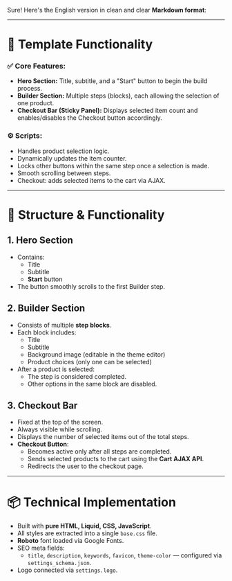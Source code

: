 Sure! Here's the English version in clean and clear **Markdown format**:

---

# 🎯 Template Functionality

### ✅ Core Features:

- **Hero Section:** Title, subtitle, and a "Start" button to begin the build process.
- **Builder Section:** Multiple steps (blocks), each allowing the selection of one product.
- **Checkout Bar (Sticky Panel):** Displays selected item count and enables/disables the Checkout button accordingly.

### ⚙️ Scripts:

- Handles product selection logic.
- Dynamically updates the item counter.
- Locks other buttons within the same step once a selection is made.
- Smooth scrolling between steps.
- Checkout: adds selected items to the cart via AJAX.

---

# 🔧 Structure & Functionality

## 1. Hero Section

- Contains:
  - Title
  - Subtitle
  - **Start** button
- The button smoothly scrolls to the first Builder step.

## 2. Builder Section

- Consists of multiple **step blocks**.
- Each block includes:
  - Title
  - Subtitle
  - Background image (editable in the theme editor)
  - Product choices (only one can be selected)
- After a product is selected:
  - The step is considered completed.
  - Other options in the same block are disabled.

## 3. Checkout Bar

- Fixed at the top of the screen.
- Always visible while scrolling.
- Displays the number of selected items out of the total steps.
- **Checkout Button**:
  - Becomes active only after all steps are completed.
  - Sends selected products to the cart using the **Cart AJAX API**.
  - Redirects the user to the checkout page.

---

# 📦 Technical Implementation

- Built with **pure HTML, Liquid, CSS, JavaScript**.
- All styles are extracted into a single `base.css` file.
- **Roboto** font loaded via Google Fonts.
- SEO meta fields:
  - `title`, `description`, `keywords`, `favicon`, `theme-color` — configured via `settings_schema.json`.
- Logo connected via `settings.logo`.

